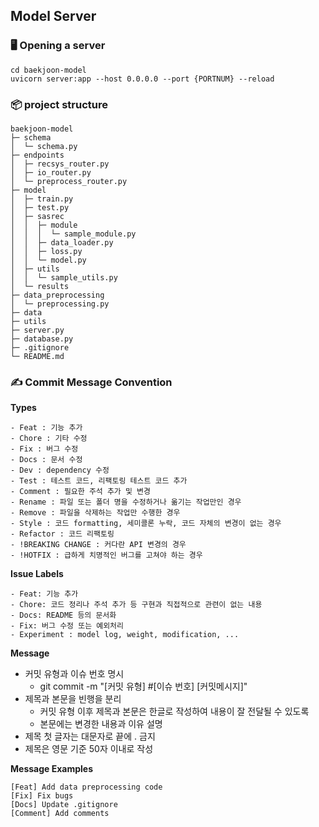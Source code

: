 ## Model Server

### 🖥️ Opening a server
```
cd baekjoon-model
uvicorn server:app --host 0.0.0.0 --port {PORTNUM} --reload
```

### 📦 project structure
```
baekjoon-model
├─ schema
│  └─ schema.py
├─ endpoints
│  ├─ recsys_router.py 
│  ├─ io_router.py 
│  └─ preprocess_router.py 
├─ model
│  ├─ train.py
│  ├─ test.py
│  ├─ sasrec
│  │  ├─ module
│  │  │  └─ sample_module.py
│  │  ├─ data_loader.py
│  │  ├─ loss.py
│  │  └─ model.py
│  ├─ utils
│  │  └─ sample_utils.py
│  └─ results
├─ data_preprocessing
│  └─ preprocessing.py
├─ data
├─ utils
├─ server.py
├─ database.py
├─ .gitignore
└─ README.md
```

### ✍️ Commit Message Convention

**Types**
```
- Feat : 기능 추가
- Chore : 기타 수정
- Fix : 버그 수정
- Docs : 문서 수정
- Dev : dependency 수정
- Test : 테스트 코드, 리팩토링 테스트 코드 추가
- Comment : 필요한 주석 추가 및 변경
- Rename : 파일 또는 폴더 명을 수정하거나 옮기는 작업만인 경우
- Remove : 파일을 삭제하는 작업만 수행한 경우
- Style : 코드 formatting, 세미콜론 누락, 코드 자체의 변경이 없는 경우
- Refactor : 코드 리팩토링
- !BREAKING CHANGE : 커다란 API 변경의 경우
- !HOTFIX : 급하게 치명적인 버그를 고쳐야 하는 경우
```

**Issue Labels**
```
- Feat: 기능 추가
- Chore: 코드 정리나 주석 추가 등 구현과 직접적으로 관련이 없는 내용
- Docs: README 등의 문서화
- Fix: 버그 수정 또는 예외처리
- Experiment : model log, weight, modification, ...
```

**Message**
- 커밋 유형과 이슈 번호 명시
    - git commit -m "[커밋 유형] #[이슈 번호] [커밋메시지]"
- 제목과 본문을 빈행을 분리
    - 커밋 유형 이후 제목과 본문은 한글로 작성하여 내용이 잘 전달될 수 있도록
    - 본문에는 변경한 내용과 이유 설명
- 제목 첫 글자는 대문자로 끝에 . 금지
- 제목은 영문 기준 50자 이내로 작성

**Message Examples**
```
[Feat] Add data preprocessing code
[Fix] Fix bugs
[Docs] Update .gitignore
[Comment] Add comments
```